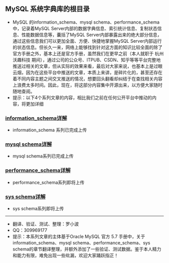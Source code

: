 ## MySQL 系统字典库的根目录
* MySQL 的information_schema、mysql schema、performance_schema中，记录着MySQL Server内部的数据字典信息、索引统计信息、复制状态信息、性能数据信息等，囊括了MySQL Server内部暴露出来的绝大部分信息，通过这些信息我们可以更加全面、方便、快捷地掌握MySQL Server内部运行的状态信息。但长久一来，网络上能够找到针对这方面的知识比较全面的除了官方手册之外，基本上还是官方手册，虽然我们在更早之前（本人就职于 杭州沃趣科技 期间），通过公司的公众号、ITPUB、CSDN、知乎等等平台完整地推送过相关的文章，但从实际的效果来看，最后对大家来说，也基本上是过眼云烟，因为在这些平台中推送的文章，本质上来讲，是碎片化的，甚至还存在着不同内容主题之间交叉推送的情况，想要回头翻看却纠结于在查找相关内容上浪费太多时间。因此，现在，将这部分内容集中开源出来，以方便大家随时随地查阅。
* 提示：以下4个系列文章的内容，相比我们之前在任何公开平台中推动的内容，将更加详细

### [information_schema详解](https://github.com/xiaoboluo768/mysql-system-schema/wiki/information_schema%E8%AF%A6%E8%A7%A3)
* information_schema 系列已完成上传

### [mysql schema详解](https://github.com/xiaoboluo768/mysql-system-schema/wiki/mysql-schema%E8%AF%A6%E8%A7%A3)
* mysql schema系列已完成上传

### [performance_schema详解](https://github.com/xiaoboluo768/mysql-system-schema/wiki/performance_schema%E8%AF%A6%E8%A7%A3)
* performance_schema系列即将上传

### [sys schema详解](https://github.com/xiaoboluo768/mysql-system-schema/wiki/sys-schema%E8%AF%A6%E8%A7%A3)
* sys schema系列即将上传

------

* 翻译、验证、测试、整理：罗小波
* QQ：309969177
* 提示：本系列文章的主体基于Oracle MySQL 官方 5.7 手册中，关于information_schema、mysql schema、performance_schema、sys schema的章节翻译整理，并额外添加了一些验证、测试数据。鉴于本人精力和能力有限，难免出现一些纰漏，欢迎大家踊跃指正！
